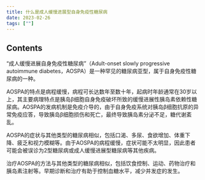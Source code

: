 ```yaml
---
title: 什么是成人缓慢进展型自身免疫性糖尿病
date: 2023-02-26
tags: [""]
--- 
```


## Contents

“成人缓慢进展自身免疫性糖尿病”（Adult-onset slowly progressive autoimmune diabetes，AOSPA）是一种罕见的糖尿病亚型，属于自身免疫性糖尿病的一种。

AOSPA的特点是病程缓慢，病程可长达数年至数十年，起病时年龄通常在30岁以上，其主要病理特点是胰岛β细胞自身免疫破坏所致的缓慢进展性胰岛素依赖性糖尿病。AOSPA的发病机制是免疫介导的，由于自身免疫系统对胰岛β细胞抗原的异常免疫应答，导致胰岛β细胞损伤和死亡，最终导致胰岛素分泌不足，糖代谢紊乱。

AOSPA的症状与其他类型的糖尿病相似，包括口渴、多尿、食欲增加、体重下降、疲乏和视力模糊等。由于AOSPA的病程缓慢，症状可能不太明显，因此患者可能会被误诊为2型糖尿病或成人缓慢进展型糖尿病等其他疾病。

治疗AOSPA的方法与其他类型的糖尿病相似，包括饮食控制、运动、药物治疗和胰岛素注射等。早期诊断和治疗有助于控制血糖水平，减少并发症的发生。
